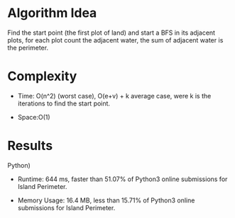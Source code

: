 # Algorithm Idea

Find the start point (the first plot of land) and start a BFS in its adjacent plots, for each plot count the adjacent water, the sum of adjacent water is the perimeter.

# Complexity

- Time: O(n^2) (worst case), O(e+v) + k average case, were k is the iterations to find the start point.

- Space:O(1)

# Results

Python)

- Runtime: 644 ms, faster than 51.07% of Python3 online submissions for Island Perimeter.

- Memory Usage: 16.4 MB, less than 15.71% of Python3 online submissions for Island Perimeter.
